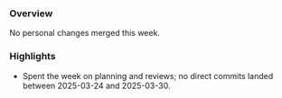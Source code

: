 ### Overview
No personal changes merged this week.

### Highlights
- Spent the week on planning and reviews; no direct commits landed between 2025-03-24 and 2025-03-30.
